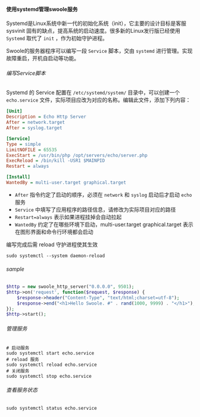 #### 使用systemd管理swoole服务

Systemd是Linux系统中新一代的初始化系统（init），它主要的设计目标是客服 sysvinit 固有的缺点，提高系统的启动速度。很多新的Linux发行版已经使用 `Systemd` 取代了 `init` ，作为初始守护进程。

Swoole的服务器程序可以编写一段 `Service` 脚本，交由 `systemd` 进行管理。实现故障重启，开机自启动等功能。

###### 编写Service脚本

Systemd 的 Service 配置在 `/etc/systemd/system/` 目录中，可以创建一个 `echo.service` 文件，实际项目应改为对应的名称。编辑此文件，添加下列内容：

```ini
[Unit]
Description = Echo Http Server
After = network.target
After = syslog.target

[Service]
Type = simple
LimitNOFILE = 65535
ExecStart = /usr/bin/php /opt/servers/echo/server.php
ExecReload = /bin/kill -USR1 $MAINPID
Restart = always

[Install]
WantedBy = multi-user.target graphical.target
```

- `After` 指令约定了启动的顺序，必须在 `network` 和 `syslog` 启动后才启动 `echo` 服务
- `Service` 中填写了应用程序的路径信息，请修改为实际项目对应的路径
- `Restart=always` 表示如果进程挂掉会自动拉起
- `WantedBy` 约定了在哪些环境下启动，multi-user.target graphical.target 表示在图形界面和命令行环境都会启动

编写完成后需 reload 守护进程使其生效

```shell
sudo systemctl --system daemon-reload
```

###### sample

```php
$http = new swoole_http_server("0.0.0.0", 9501);
$http->on('request', function($request, $response) {
    $response->header("Content-Type", "text/html;charset=utf-8");
    $response->end("<h1>Hello Swoole. #" . rand(1000, 9999) . "</h1>");
});
$http->start();
```

###### 管理服务

```shell
# 启动服务
sudo systemctl start echo.service
# reload 服务
sudo systemctl reload echo.service
# 关闭服务
sudo systemctl stop echo.service
```

###### 查看服务状态

```shell
sudo systemctl status echo.service
```

